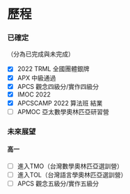 # 歷程
### 已確定
（分為已完成與未完成）
- [x] 2022 TRML 全國團體銀牌
- [x] APX 中級通過
- [X] APCS 觀念四級分/實作四級分
- [X] IMOC 2022
- [X] APCSCAMP 2022 算法班 結業
- [ ] APMOC 亞太數學奧林匹亞研習營
### 未來展望
#### 高一
- [ ] 進入TMO（台灣數學奧林匹亞選訓營）
- [ ] 進入TOL（台灣語言學奧林匹亞選訓營）
- [ ] APCS 觀念五級分/實作五級分
